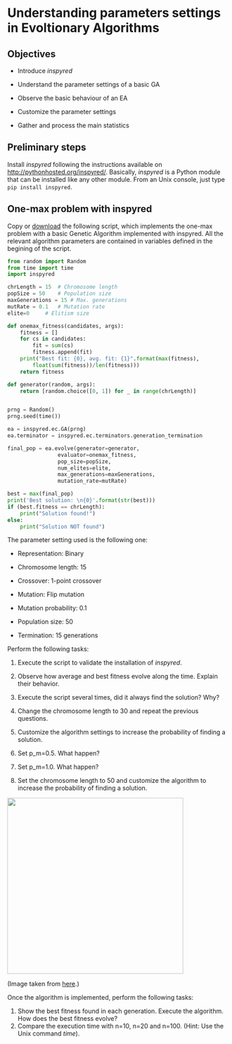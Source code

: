 # Understanding parameters settings in Evoltionary Algorithms

## Objectives

* Introduce *inspyred*

* Understand the parameter settings of a basic GA

* Observe the basic behaviour of an EA

* Customize the parameter settings

* Gather and process the main statistics

## Preliminary steps

Install *inspyred* following the instructions available on http://pythonhosted.org/inspyred/. Basically, *inspyred* is a Python module that can be installed like any other module. From an Unix console, just type ```pip install inspyred```.


## One-max problem with inspyred

Copy or [download](code/onemax.py) the following script, which implements the one-max problem with a basic Genetic Algorithm implemented with inspyred. All the relevant algorithm parameters are contained in variables defined in the begining of the script.

```Python
from random import Random
from time import time
import inspyred

chrLength = 15  # Chromosome length
popSize = 50    # Population size
maxGenerations = 15 # Max. generations
mutRate = 0.1   # Mutation rate
elite=0     # Elitism size

def onemax_fitness(candidates, args):
    fitness = []
    for cs in candidates:
        fit = sum(cs)
        fitness.append(fit)
    print("Best fit: {0}, avg. fit: {1}".format(max(fitness),
        float(sum(fitness))/len(fitness)))
    return fitness

def generator(random, args):
    return [random.choice([0, 1]) for _ in range(chrLength)]


prng = Random()
prng.seed(time())

ea = inspyred.ec.GA(prng)
ea.terminator = inspyred.ec.terminators.generation_termination

final_pop = ea.evolve(generator=generator,
                evaluator=onemax_fitness,
                pop_size=popSize,
                num_elites=elite,
                max_generations=maxGenerations,
                mutation_rate=mutRate)

best = max(final_pop)
print('Best solution: \n{0}'.format(str(best)))
if (best.fitness == chrLength):
    print("Solution found!")
else:
    print("Solution NOT found")
```

The parameter setting used is the following one:

* Representation: Binary

* Chromosome length: 15

* Crossover: 1-point crossover

* Mutation: Flip mutation

* Mutation probability: 0.1

* Population size: 50

* Termination: 15 generations

Perform the following tasks:

1. Execute the script to validate the installation of *inspyred*.

2. Observe how average and best fitness evolve along the time. Explain their behavior.

3. Execute the script several times, did it always find the solution? Why?

4. Change the chromosome length to 30 and repeat the previous questions.

5. Customize the algorithm settings to increase the probability of finding a solution.

6. Set p_m=0.5. What happen?

7. Set p_m=1.0. What happen?

8. Set the chromosome length to $50$ and customize the algorithm to increase the probability of finding a solution.




<img align="center" src="ga.jpg" width="400">

(Image taken from [here](http://file.scirp.org/Html/1-8302163_41175.htm).)

Once the algorithm is implemented, perform the following tasks:

1. Show the best fitness found in each generation. Execute the algorithm. How does the best fitness evolve?
2. Compare the execution time with n=10, n=20 and n=100. (Hint: Use the Unix command *time*).

